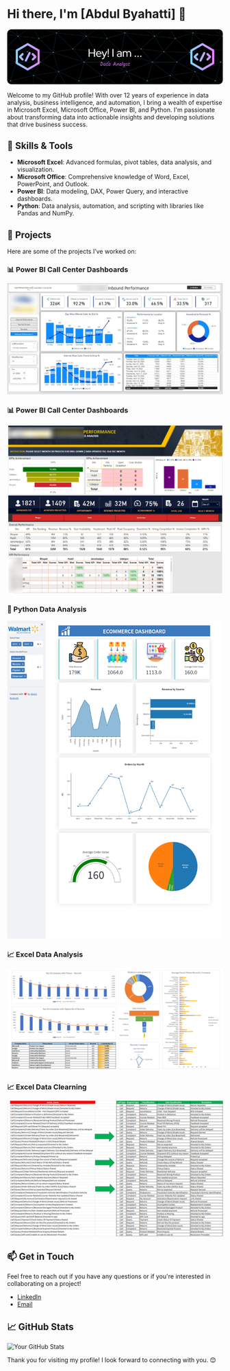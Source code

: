 # Hi there, I'm [Abdul Byahatti] 👋

![Header](./github-header-image.png)

Welcome to my GitHub profile! With over 12 years of experience in data analysis, business intelligence, and automation, I bring a wealth of expertise in Microsoft Excel, Microsoft Office, Power BI, and Python. I'm passionate about transforming data into actionable insights and developing solutions that drive business success.

## 🔧 Skills & Tools

- **Microsoft Excel**: Advanced formulas, pivot tables, data analysis, and visualization.
- **Microsoft Office**: Comprehensive knowledge of Word, Excel, PowerPoint, and Outlook.
- **Power BI**: Data modeling, DAX, Power Query, and interactive dashboards.
- **Python**: Data analysis, automation, and scripting with libraries like Pandas and NumPy.

## 🚀 Projects

Here are some of the projects I’ve worked on:

### 📊 Power BI Call Center Dashboards
![Power BI Dashboard](./Power-BI-Dashboard.jpg)

### 📊 Power BI Call Center Dashboards
![Power BI Dashboard](./Power-BI-Dashboard-Snapshot.png)

### 🐍 Python Data Analysis
![Python Script](./python-dashboard.png)

### 📈 Excel Data Analysis
![Excel Data Analysis](./Data-analysis.png)

### 📈 Excel Data Clearning
![Excel Data Clearning](./data-cleaning.png)

## 📫 Get in Touch

Feel free to reach out if you have any questions or if you're interested in collaborating on a project!

- [LinkedIn](https://www.linkedin.com/in/abdulbyahatti)
- [Email](mailto:excelfunclub@gmail.com)

## 📈 GitHub Stats

![Your GitHub Stats](https://github-readme-stats.vercel.app/api?username=yourusername&show_icons=true&theme=radical)



Thank you for visiting my profile! I look forward to connecting with you. 😊

